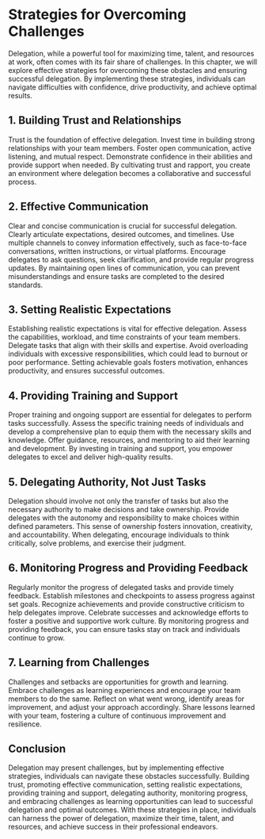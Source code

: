 Strategies for Overcoming Challenges
===============================================

Delegation, while a powerful tool for maximizing time, talent, and resources at work, often comes with its fair share of challenges. In this chapter, we will explore effective strategies for overcoming these obstacles and ensuring successful delegation. By implementing these strategies, individuals can navigate difficulties with confidence, drive productivity, and achieve optimal results.

**1. Building Trust and Relationships**
---------------------------------------

Trust is the foundation of effective delegation. Invest time in building strong relationships with your team members. Foster open communication, active listening, and mutual respect. Demonstrate confidence in their abilities and provide support when needed. By cultivating trust and rapport, you create an environment where delegation becomes a collaborative and successful process.

**2. Effective Communication**
------------------------------

Clear and concise communication is crucial for successful delegation. Clearly articulate expectations, desired outcomes, and timelines. Use multiple channels to convey information effectively, such as face-to-face conversations, written instructions, or virtual platforms. Encourage delegates to ask questions, seek clarification, and provide regular progress updates. By maintaining open lines of communication, you can prevent misunderstandings and ensure tasks are completed to the desired standards.

**3. Setting Realistic Expectations**
-------------------------------------

Establishing realistic expectations is vital for effective delegation. Assess the capabilities, workload, and time constraints of your team members. Delegate tasks that align with their skills and expertise. Avoid overloading individuals with excessive responsibilities, which could lead to burnout or poor performance. Setting achievable goals fosters motivation, enhances productivity, and ensures successful outcomes.

**4. Providing Training and Support**
-------------------------------------

Proper training and ongoing support are essential for delegates to perform tasks successfully. Assess the specific training needs of individuals and develop a comprehensive plan to equip them with the necessary skills and knowledge. Offer guidance, resources, and mentoring to aid their learning and development. By investing in training and support, you empower delegates to excel and deliver high-quality results.

**5. Delegating Authority, Not Just Tasks**
-------------------------------------------

Delegation should involve not only the transfer of tasks but also the necessary authority to make decisions and take ownership. Provide delegates with the autonomy and responsibility to make choices within defined parameters. This sense of ownership fosters innovation, creativity, and accountability. When delegating, encourage individuals to think critically, solve problems, and exercise their judgment.

**6. Monitoring Progress and Providing Feedback**
-------------------------------------------------

Regularly monitor the progress of delegated tasks and provide timely feedback. Establish milestones and checkpoints to assess progress against set goals. Recognize achievements and provide constructive criticism to help delegates improve. Celebrate successes and acknowledge efforts to foster a positive and supportive work culture. By monitoring progress and providing feedback, you can ensure tasks stay on track and individuals continue to grow.

**7. Learning from Challenges**
-------------------------------

Challenges and setbacks are opportunities for growth and learning. Embrace challenges as learning experiences and encourage your team members to do the same. Reflect on what went wrong, identify areas for improvement, and adjust your approach accordingly. Share lessons learned with your team, fostering a culture of continuous improvement and resilience.

**Conclusion**
--------------

Delegation may present challenges, but by implementing effective strategies, individuals can navigate these obstacles successfully. Building trust, promoting effective communication, setting realistic expectations, providing training and support, delegating authority, monitoring progress, and embracing challenges as learning opportunities can lead to successful delegation and optimal outcomes. With these strategies in place, individuals can harness the power of delegation, maximize their time, talent, and resources, and achieve success in their professional endeavors.
